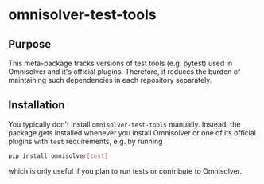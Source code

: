 # omnisolver-test-tools

## Purpose

This meta-package tracks versions of test tools (e.g. pytest) used in Omnisolver and it's official
plugins.
Therefore, it reduces the burden of maintaining such dependencies in each repository separately.

## Installation

You typically don't install `omnisolver-test-tools` manually. Instead, the package gets installed
whenever you install Omnisolver or one of its official plugins with `test` requirements, e.g. by
running

```bash
pip install omnisolver[test]
```

which is only useful if you plan to run tests or contribute to Omnisolver.

